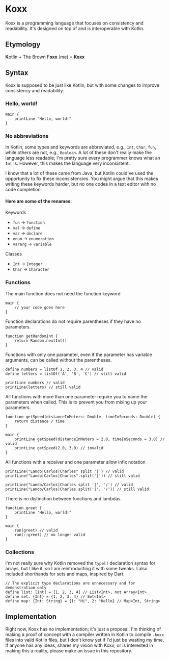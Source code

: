 # Koxx
Koxx is a programming language that focuses on consistency and readability. It's designed on top of and is interoperable with Kotlin.

## Etymology
**K**otlin + The Brown F**oxx** (me) = **Koxx**

## Syntax
Koxx is supposed to be just like Kotlin, but with some changes to improve consistency and readability.

### Hello, world!
```
main {
    printLine "Hello, world!"
}
```

### No abbreviations
In Kotlin, some types and keywords are abbreviated, e.g., `Int`, `Char`, `fun`, while others are not, e.g., `Boolean`. A lot of these don't really make the language less readable; I'm pretty sure every programmer knows what an `Int` is. However, this makes the language very inconsistent.

I know that a lot of these came from Java, but Kotlin could've used the opportunity to fix these inconsistencies. You might argue that this makes writing these keywords harder, but no one codes in a text editor with no code completion.

#### Here are some of the renames:

Keywords
- `fun` → `function`
- `val` → `define`
- `var` → `declare`
- `enum` → `enumeration`
- `vararg` → `variable`

Classes
- `Int` → `Integer`
- `Char` → `Character`

### Functions
The main function does not need the function keyword
```
main {
    // your code goes here
}
```

Function declarations do not require parentheses if they have no parameters.
```
function getRandomInt {
    return Random.nextInt()
}
```

Functions with only one parameter, even if the parameter has variable arguments, can be called without the parentheses.
```
define numbers = listOf 1, 2, 3, 4 // valid
define letters = listOf('A', 'B', 'C') // still valid

printLine numbers // valid
printLine(letters) // still valid
```

All functions with more than one parameter require you to name the parameters when called. This is to prevent you from mixing up your parameters.
```
function getSpeed(distanceInMeters: Double, timeInSeconds: Double) {
    return distance / time
}

main {
    printLine getSpeed(distanceInMeters = 2.0, timeInSeconds = 3.0) // valid
    printLine getSpeed(2.0, 3.0) // invalid
}
```

All functions with a receiver and one parameter allow infix notation
```
printLine("Lando|Carlos|Charles" split '|') // valid
printLine("Lando|Carlos|Charles".split('|')) // still valid

printLine("Lando/Carlos|Charles split '|', '/') // valid
printLine("Lando/Carlos|Charles.split('|', '/')) // still valid
```

There is no distinction between functions and lambdas.
```
function greet {
    printLine "Hello, world!"
}

main {
    run(greet) // valid
    run(::greet) // no longer valid
}
```

### Collections
I'm not really sure why Kotlin removed the `type[]` declaration syntax for arrays, but I like it, so I am reintroducting it with some tweaks. I also included shorthands for sets and maps, inspired by Dart.
```
// The explicit type declarations are unnecessary and for demonstration only
define list: [Int] = [1, 2, 3, 4] // List<Int>, not Array<Int>
define set: {Int} = {1, 2, 3, 4} // Set<Int>
define map: {Int: String} = {1: "Hi", 2: "Hello} // Map<Int, String>
```

## Implementation
Right now, Koxx has no implementation; it's just a proposal. I'm thinking of making a proof of concept with a compiler written in Kotlin to compile `.koxx` files into valid Kotlin files, but I don't know yet if I'd just be wasting my time. If anyone has any ideas, shares my vision with Koxx, or is interested in making this a reality, please make an issue in this repository.

